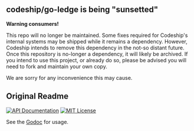 ## codeship/go-ledge is being "sunsetted"

**Warning consumers!**

This repo will no longer be maintained. Some fixes required for Codeship's internal systems may be shipped while it remains a dependency. However, Codeship intends to remove this dependency in the not-so distant future. Once this repository is no-longer a dependency, it will likely be archived. If you intend to use this project, or already do so, please be advised you will need to fork and maintain your own copy.

We are sorry for any inconvenience this may cause.

## Original Readme

[![API Documentation](http://img.shields.io/badge/api-Godoc-blue.svg?style=flat-square)](https://godoc.org/github.com/peter-edge/go-ledge)
[![MIT License](http://img.shields.io/badge/license-MIT-blue.svg?style=flat-square)](https://github.com/peter-edge/go-ledge/blob/master/LICENSE)

See the [Godoc](https://godoc.org/github.com/peter-edge/go-ledge) for usage.
